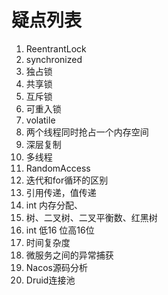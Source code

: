 # 疑点列表

1. ReentrantLock
2. synchronized
3. 独占锁
4. 共享锁
5. 互斥锁
6. 可重入锁
7. volatile
8. 两个线程同时抢占一个内存空间
9. 深层复制
10. 多线程
11. RandomAccess
12. 迭代和for循环的区别
13. 引用传递，值传递
14. int 内存分配、
15. 树、二叉树、二叉平衡数、红黑树
16. int 低16 位高16位
17. 时间复杂度
18. 微服务之间的异常捕获
19. Nacos源码分析
20. Druid连接池